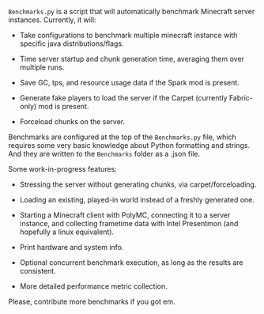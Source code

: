 `Benchmarks.py` is a script that will automatically benchmark Minecraft server instances. Currently, it will:

- Take configurations to benchmark multiple minecraft instance with specific java distributions/flags.

- Time server startup and chunk generation time, averaging them over multiple runs.

- Save GC, tps, and resource usage data if the Spark mod is present.

- Generate fake players to load the server if the Carpet (currently Fabric-only) mod is present.

- Forceload chunks on the server.


Benchmarks are configured at the top of the `Benchmarks.py` file, which requires some very basic knowledge about Python formatting and strings. And they are written to the `Benchmarks` folder as a .json file.

Some work-in-progress features:

- Stressing the server without generating chunks, via carpet/forceloading. 

- Loading an existing, played-in world instead of a freshly generated one.

- Starting a Minecraft client with PolyMC, connecting it to a server instance, and collecting frametime data with Intel Presentmon (and hopefully a linux equivalent).

- Print hardware and system info.

- Optional concurrent benchmark execution, as long as the results are consistent.
 
 - More detailed performance metric collection.

Please, contribute more benchmarks if you got em. 
